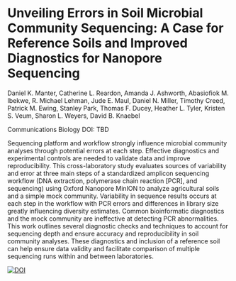 # Unveiling Errors in Soil Microbial Community Sequencing: A Case for Reference Soils and Improved Diagnostics for Nanopore Sequencing

Daniel K. Manter, Catherine L. Reardon, Amanda J. Ashworth, Abasiofiok M. Ibekwe, R. Michael Lehman, Jude E. Maul, Daniel N. Miller, Timothy Creed, Patrick M. Ewing, Stanley Park, Thomas F. Ducey, Heather L. Tyler, Kristen S. Veum, Sharon L. Weyers, David B. Knaebel 

Communications Biology DOI: TBD

Sequencing platform and workflow strongly influence microbial community analyses through potential errors at each step. Effective diagnostics and experimental controls are needed to validate data and improve reproducibility. This cross-laboratory study evaluates sources of variability and error at three main steps of a standardized amplicon sequencing workflow (DNA extraction, polymerase chain reaction [PCR], and sequencing) using Oxford Nanopore MinION to analyze agricultural soils and a simple mock community. Variability in sequence results occurs at each step in the workflow with PCR errors and differences in library size greatly influencing diversity estimates. Common bioinformatic diagnostics and the mock community are ineffective at detecting PCR abnormalities. This work outlines several diagnostic checks and techniques to account for sequencing depth and ensure accuracy and reproducibility in soil community analyses. These diagnostics and inclusion of a reference soil can help ensure data validity and facilitate comparison of multiple sequencing runs within and between laboratories.

[![DOI](https://zenodo.org/badge/813373451.svg)](https://zenodo.org/doi/10.5281/zenodo.11557861)
